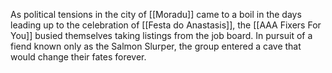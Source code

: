 As political tensions in the city of [[Moradu]] came to a boil in the days leading up to the celebration of [[Festa do Anastasis]], the [[AAA Fixers For You]] busied themselves taking listings from the job board. In pursuit of a fiend known only as the Salmon Slurper, the group entered a cave that would change their fates forever.

